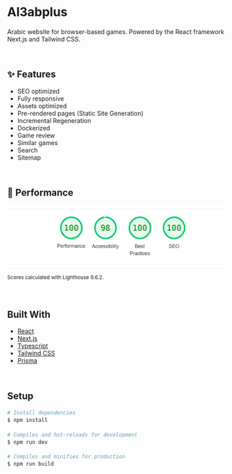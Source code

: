 # Al3abplus

####

Arabic website for browser-based games. Powered by the React framework Next.js and Tailwind CSS.

&nbsp;

## ✨ Features

<ul>
  <li>SEO optimized</li>
  <li>Fully responsive</li>
  <li>Assets optimized</li>
  <li>Pre-rendered pages (Static Site Generation)</li>
  <li>Incremental Regeneration</li>
  <li>Dockerized</li>
  <li>Game review</li>
  <li>Similar games</li>
  <li>Search</li>
  <li>Sitemap</li>
</ul>

&nbsp;

## 🚀 Performance

![screenshot](performance.png)

<sup>Scores calculated with Lighthouse 9.6.2.</sup>

&nbsp;

## Built With

- [React](https://reactjs.org/)
- [Next.js](https://nextjs.org/)
- [Typescript](https://www.typescriptlang.org/)
- [Tailwind CSS](https://tailwindcss.com/)
- [Prisma](https://www.prisma.io/)

&nbsp;

## Setup

```bash
# Install dependencies
$ npm install

# Compiles and hot-reloads for development
$ npm run dev

# Compiles and minifies for production
$ npm run build
```

